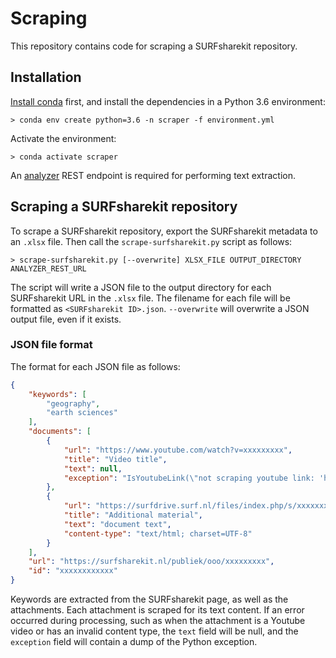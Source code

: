 # Scraping
This repository contains code for scraping a SURFsharekit repository.

## Installation
[Install conda](https://conda.io/docs/user-guide/install/index.html) 
first, and install the dependencies in a Python 3.6 environment:

```
> conda env create python=3.6 -n scraper -f environment.yml
```

Activate the environment:

```
> conda activate scraper
```

An [analyzer](https://github.com/SURFpol/analyzer) REST endpoint is required 
for performing text extraction.

## Scraping a SURFsharekit repository
To scrape a SURFsharekit repository, export the SURFsharekit metadata to 
an `.xlsx` file. Then call the `scrape-surfsharekit.py` script as follows:

```
> scrape-surfsharekit.py [--overwrite] XLSX_FILE OUTPUT_DIRECTORY ANALYZER_REST_URL
``` 

The script will write a JSON file to the output directory for each SURFsharekit 
URL in the `.xlsx` file. The filename for each file will be formatted as 
`<SURFsharekit ID>.json`. `--overwrite` will overwrite a JSON output file, even 
if it exists.

### JSON file format
The format for each JSON file as follows:

```json
{
    "keywords": [
        "geography",
        "earth sciences"
    ],
    "documents": [
        {
            "url": "https://www.youtube.com/watch?v=xxxxxxxxx",
            "title": "Video title",
            "text": null,
            "exception": "IsYoutubeLink(\"not scraping youtube link: 'https://www.youtube.com/watch?v=xxxxxxxxx'\",)"
        },
        {
            "url": "https://surfdrive.surf.nl/files/index.php/s/xxxxxxxxx",
            "title": "Additional material",
            "text": "document text",
            "content-type": "text/html; charset=UTF-8"
        }
    ],
    "url": "https://surfsharekit.nl/publiek/ooo/xxxxxxxxx",
    "id": "xxxxxxxxxxxx"
}
```

Keywords are extracted from the SURFsharekit page, as well as the attachments. 
Each attachment is scraped for its text content. If an error occurred during 
processing, such as when the attachment is a Youtube video or has an invalid 
content type, the `text` field will be null, and the `exception` field will 
contain a dump of the Python exception.

